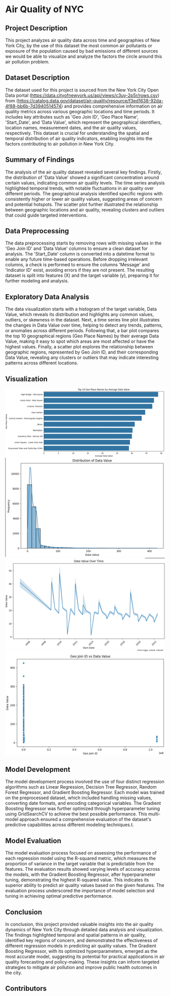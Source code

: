 # Air Quality of NYC

## Project Description
This project analyzes air quality data across time and geographies of New York City, by the use of this dataset the most common air pollutants or exposure of the population caused by bad emissions of different sources we would be able to visualize and analyze the factors the circle around this air pollution problem.

## Dataset Description
The dataset used for this project is sourced from the New York City Open Data portal (https://data.cityofnewyork.us/api/views/c3uy-2p5r/rows.csv) from (https://catalog.data.gov/dataset/air-quality/resource/f3ed1638-92da-4f88-bb6b-7d3940514574) and provides comprehensive information on air quality metrics across various geographic locations and time periods. It includes key attributes such as 'Geo Join ID', 'Geo Place Name', 'Start_Date', and 'Data Value', which represent the geographical identifiers, location names, measurement dates, and the air quality values, respectively. This dataset is crucial for understanding the spatial and temporal distribution of air quality indicators, enabling insights into the factors contributing to air pollution in New York City.

## Summary of Findings
The analysis of the air quality dataset revealed several key findings. Firstly, the distribution of 'Data Value' showed a significant concentration around certain values, indicating common air quality levels. The time series analysis highlighted temporal trends, with notable fluctuations in air quality over different periods. The geographical analysis identified specific regions with consistently higher or lower air quality values, suggesting areas of concern and potential hotspots. The scatter plot further illustrated the relationship between geographic locations and air quality, revealing clusters and outliers that could guide targeted interventions.

## Data Preprocessing
The data preprocessing starts by removing rows with missing values in the 'Geo Join ID' and 'Data Value' columns to ensure a clean dataset for analysis. The 'Start_Date' column is converted into a datetime format to enable any future time-based operations. Before dropping irrelevant columns, a check is performed to ensure the columns 'Message' and 'Indicator ID' exist, avoiding errors if they are not present. The resulting dataset is split into features (X) and the target variable (y), preparing it for further modeling and analysis.

## Exploratory Data Analysis
The data visualization starts with a histogram of the target variable, Data Value, which reveals its distribution and highlights any common values, outliers, or skewness in the dataset. Next, a time series line plot illustrates the changes in Data Value over time, helping to detect any trends, patterns, or anomalies across different periods. Following that, a bar plot compares the top 10 geographical regions (Geo Place Names) by their average Data Value, making it easy to spot which areas are most affected or have the highest values. Finally, a scatter plot explores the relationship between geographic regions, represented by Geo Join ID, and their corresponding Data Value, revealing any clusters or outliers that may indicate interesting patterns across different locations.

## Visualization
![Bar](./Visualization%20Images/bar%20plot.jpg)
![Histogram](./Visualization%20Images/histogram.jpg)
![Line](./Visualization%20Images/line%20plot.jpg)
![Scatter](./Visualization%20Images/scatter.jpg)

## Model Development
The model development process involved the use of four distinct regression algorithms such as Linear Regression, Decision Tree Regressor, Random Forest Regressor, and Gradient Boosting Regressor. Each model was trained on the preprocessed dataset, which included handling missing values, converting date formats, and encoding categorical variables. The Gradient Boosting Regressor was further optimized through hyperparameter tuning using GridSearchCV to achieve the best possible performance. This multi-model approach ensured a comprehensive evaluation of the dataset's predictive capabilities across different modeling techniques.t.

## Model Evaluation
The model evaluation process focused on assessing the performance of each regression model using the R-squared metric, which measures the proportion of variance in the target variable that is predictable from the features. The evaluation results showed varying levels of accuracy across the models, with the Gradient Boosting Regressor, after hyperparameter tuning, demonstrating the highest R-squared value. This indicates its superior ability to predict air quality values based on the given features. The evaluation process underscored the importance of model selection and tuning in achieving optimal predictive performance.

## Conclusion
In conclusion, this project provided valuable insights into the air quality dynamics of New York City through detailed data analysis and visualization. The findings highlighted temporal and spatial patterns in air quality, identified key regions of concern, and demonstrated the effectiveness of different regression models in predicting air quality values. The Gradient Boosting Regressor, with its optimized hyperparameters, emerged as the most accurate model, suggesting its potential for practical applications in air quality forecasting and policy-making. These insights can inform targeted strategies to mitigate air pollution and improve public health outcomes in the city.

## Contributors
